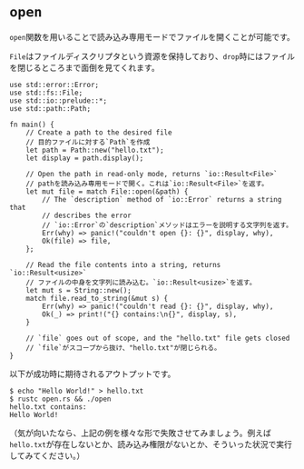 # `open`

<!--
The `open` function can be used to open a file in read-only mode.
-->
`open`関数を用いることで読み込み専用モードでファイルを開くことが可能です。

<!--
A `File` owns a resource, the file descriptor and takes care of closing the
file when it is `drop`ed.
-->
`File`はファイルディスクリプタという資源を保持しており、`drop`時にはファイルを閉じるところまで面倒を見てくれます。

```rust,editable,ignore
use std::error::Error;
use std::fs::File;
use std::io::prelude::*;
use std::path::Path;

fn main() {
    // Create a path to the desired file
    // 目的ファイルに対する`Path`を作成
    let path = Path::new("hello.txt");
    let display = path.display();

    // Open the path in read-only mode, returns `io::Result<File>`
    // pathを読み込み専用モードで開く。これは`io::Result<File>`を返す。
    let mut file = match File::open(&path) {
        // The `description` method of `io::Error` returns a string that
        // describes the error
        // `io::Error`の`description`メソッドはエラーを説明する文字列を返す。
        Err(why) => panic!("couldn't open {}: {}", display, why),
        Ok(file) => file,
    };

    // Read the file contents into a string, returns `io::Result<usize>`
    // ファイルの中身を文字列に読み込む。`io::Result<usize>`を返す。
    let mut s = String::new();
    match file.read_to_string(&mut s) {
        Err(why) => panic!("couldn't read {}: {}", display, why),
        Ok(_) => print!("{} contains:\n{}", display, s),
    }

    // `file` goes out of scope, and the "hello.txt" file gets closed
    // `file`がスコープから抜け、"hello.txt"が閉じられる。
}

```

<!--
Here's the expected successful output:
-->
以下が成功時に期待されるアウトプットです。

```shell
$ echo "Hello World!" > hello.txt
$ rustc open.rs && ./open
hello.txt contains:
Hello World!
```

<!--
(You are encouraged to test the previous example under different failure
conditions: `hello.txt` doesn't exist, or `hello.txt` is not readable,
etc.)
-->
（気が向いたなら、上記の例を様々な形で失敗させてみましょう。例えば`hello.txt`が存在しないとか、読み込み権限がないとか、そういった状況で実行してみてください。）
